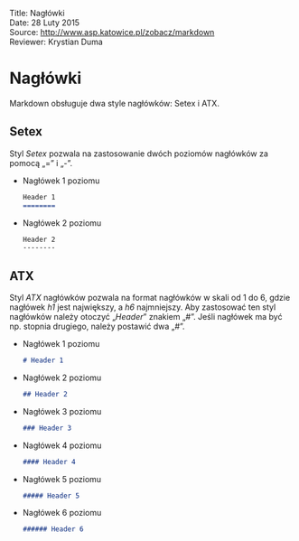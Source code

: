 Title: 		Nagłówki  
Date: 		28 Luty 2015  
Source:     http://www.asp.katowice.pl/zobacz/markdown  
Reviewer:	Krystian Duma  

# Nagłówki

Markdown obsługuje dwa style nagłówków: Setex i ATX. 

## Setex
Styl *Setex* pozwala na zastosowanie dwóch poziomów nagłówków za pomocą „=” i „-”.

- Nagłówek 1 poziomu

    ```markdown
    Header 1 
    ========
    ```

- Nagłówek 2 poziomu

    ```markdown
    Header 2 
    --------
    ```
    
## ATX

Styl *ATX* nagłówków pozwala na format nagłówków w skali od 1 do 6, 
gdzie nagłówek *h1* jest największy, a *h6* najmniejszy. 
Aby zastosować ten styl nagłówków należy otoczyć „*Header*” znakiem „#”. 
Jeśli nagłówek ma być np. stopnia drugiego, należy postawić dwa „#”.

- Nagłówek 1 poziomu

    ```markdown
    # Header 1
    ```

- Nagłówek 2 poziomu

    ```markdown
    ## Header 2
    ```

- Nagłówek 3 poziomu

    ```markdown
    ### Header 3
    ```

- Nagłówek 4 poziomu

    ```markdown
    #### Header 4
    ```

- Nagłówek 5 poziomu

    ```markdown
    ##### Header 5
    ```

- Nagłówek 6 poziomu

    ```markdown
    ###### Header 6
    ```